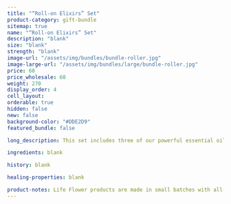 ```yaml
---
title: "“Roll-on Elixirs” Set"
product-category: gift-bundle
sitemap: true
name: "“Roll-on Elixirs” Set"
description: "blank"
size: "blank"
strength: "blank"
image-url: "/assets/img/bundles/bundle-roller.jpg"
image-large-url: "/assets/img/bundles/large/bundle-roller.jpg"
price: 60
price_wholesale: 60
weight: 270
display_order: 4
cell_layout:
orderable: true
hidden: false
new: false
background-color: "#DDE2D9"
featured_bundle: false

long_description: This set includes three of our powerful essential oil elixirs - each has a unique essential oil blend geared to fight insomnia, anxiety and headaches. Infused with pure hemp-derived CBD, sweet almond oil, therapeutic grade essential oils, organic corresponding herbs and crystals. Originally priced at $75, discounted to $60!

ingredients: blank

history: blank

healing-properties: blank

product-notes: Life Flower products are made in small batches with all-natural and boutique ingredients. Orders are processed and ship within 14 business days. Please allow additional time for&nbsp;delivery.
---
```

